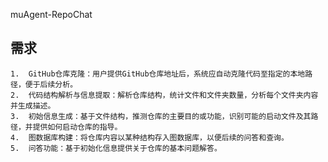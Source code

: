 muAgent-RepoChat

## 需求
	1.	GitHub仓库克隆：用户提供GitHub仓库地址后，系统应自动克隆代码至指定的本地路径，便于后续分析。
	2.	代码结构解析与信息提取：解析仓库结构，统计文件和文件夹数量，分析每个文件夹内容并生成描述。
	3.	初始信息生成：基于文件结构，推测仓库的主要目的或功能，识别可能的启动文件及其路径，并提供如何启动仓库的指导。
	4.	图数据库构建：将仓库内容以某种结构存入图数据库，以便后续的问答和查询。
	5.	问答功能：基于初始化信息提供关于仓库的基本问题解答。